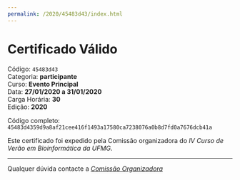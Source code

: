 ```yaml
---
permalink: /2020/45483d43/index.html
---
```


# Certificado Válido

Código: `45483d43`<br>
Categoria: **participante**<br>
Curso: **Evento Principal**<br>
Data: **27/01/2020 a 31/01/2020**<br>
Carga Horária: **30**<br>
Edição: **2020**<br>


Código completo: `45483d4359d9a8af21cee416f1493a17580ca7238076a0b8d7fd0a7676dcb41a`


Este certificado foi expedido pela Comissão organizadora do *IV Curso de Verão em Bioinformática da UFMG*.

----

Qualquer dúvida contacte a [_Comissão Organizadora_](<mailto:cursobioinfoufmg@gmail.com$subject=[Certificados]>)

